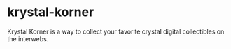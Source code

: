 # krystal-korner

Krystal Korner is a way to collect your favorite crystal digital collectibles on the interwebs. 
